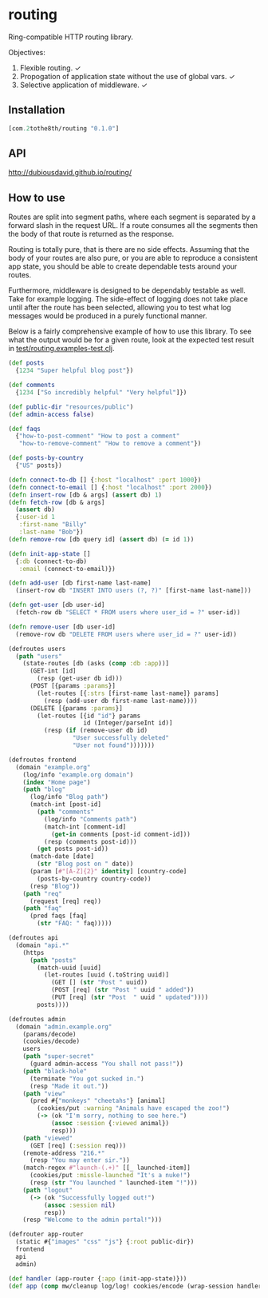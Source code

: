 # routing

Ring-compatible HTTP routing library.

Objectives:

1. Flexible routing. ✓
2. Propogation of application state without the use of global vars. ✓
3. Selective application of middleware. ✓

## Installation

```clojure
[com.2tothe8th/routing "0.1.0"]
```

## API

http://dubiousdavid.github.io/routing/

## How to use

Routes are split into segment paths, where each segment is separated by a forward slash in the request URL. If a route consumes all the segments then the body of that route is returned as the response.

Routing is totally pure, that is there are no side effects. Assuming that the body of your routes are also pure, or you are able to reproduce a consistent app state, you should be able to create dependable tests around your routes.

Furthermore, middleware is designed to be dependably testable as well. Take for example logging. The side-effect of logging does not take place until after the route has been selected, allowing you to test what log messages would be produced in a purely functional manner.

Below is a fairly comprehensive example of how to use this library. To see what the output would be for a given route, look at the expected test result in [test/routing.examples-test.clj](https://github.com/dubiousdavid/routing/blob/master/test/routing/examples_test.clj).

```clojure
(def posts
  {1234 "Super helpful blog post"})

(def comments
  {1234 ["So incredibly helpful" "Very helpful"]})

(def public-dir "resources/public")
(def admin-access false)

(def faqs
  {"how-to-post-comment" "How to post a comment"
   "how-to-remove-comment" "How to remove a comment"})

(def posts-by-country
  {"US" posts})

(defn connect-to-db [] {:host "localhost" :port 1000})
(defn connect-to-email [] {:host "localhost" :port 2000})
(defn insert-row [db & args] (assert db) 1)
(defn fetch-row [db & args]
  (assert db)
  {:user-id 1
   :first-name "Billy"
   :last-name "Bob"})
(defn remove-row [db query id] (assert db) (= id 1))

(defn init-app-state []
  {:db (connect-to-db)
   :email (connect-to-email)})

(defn add-user [db first-name last-name]
  (insert-row db "INSERT INTO users (?, ?)" [first-name last-name]))

(defn get-user [db user-id]
  (fetch-row db "SELECT * FROM users where user_id = ?" user-id))

(defn remove-user [db user-id]
  (remove-row db "DELETE FROM users where user_id = ?" user-id))

(defroutes users
  (path "users"
    (state-routes [db (asks (comp :db :app))]
      (GET-int [id]
        (resp (get-user db id)))
      (POST [{params :params}]
        (let-routes [{:strs [first-name last-name]} params]
          (resp (add-user db first-name last-name))))
      (DELETE [{params :params}]
        (let-routes [{id "id"} params
                     id (Integer/parseInt id)]
          (resp (if (remove-user db id)
                  "User successfully deleted"
                  "User not found")))))))

(defroutes frontend
  (domain "example.org"
    (log/info "example.org domain")
    (index "Home page")
    (path "blog"
      (log/info "Blog path")
      (match-int [post-id]
        (path "comments"
          (log/info "Comments path")
          (match-int [comment-id]
            (get-in comments [post-id comment-id]))
          (resp (comments post-id)))
        (get posts post-id))
      (match-date [date]
        (str "Blog post on " date))
      (param [#"[A-Z]{2}" identity] [country-code]
        (posts-by-country country-code))
      (resp "Blog"))
    (path "req"
      (request [req] req))
    (path "faq"
      (pred faqs [faq]
        (str "FAQ: " faq)))))

(defroutes api
  (domain "api.*"
    (https
      (path "posts"
        (match-uuid [uuid]
          (let-routes [uuid (.toString uuid)]
            (GET [] (str "Post " uuid))
            (POST [req] (str "Post " uuid " added"))
            (PUT [req] (str "Post  " uuid " updated"))))
        posts))))

(defroutes admin
  (domain "admin.example.org"
    (params/decode)
    (cookies/decode)
    users
    (path "super-secret"
      (guard admin-access "You shall not pass!"))
    (path "black-hole"
      (terminate "You got sucked in.")
      (resp "Made it out."))
    (path "view"
      (pred #{"monkeys" "cheetahs"} [animal]
        (cookies/put :warning "Animals have escaped the zoo!")
        (-> (ok "I'm sorry, nothing to see here.")
            (assoc :session {:viewed animal})
            resp)))
    (path "viewed"
      (GET [req] (:session req)))
    (remote-address "216.*"
      (resp "You may enter sir."))
    (match-regex #"launch-(.+)" [[_ launched-item]]
      (cookies/put :missle-launched "It's a nuke!")
      (resp (str "You launched " launched-item "!")))
    (path "logout"
      (-> (ok "Successfully logged out!")
          (assoc :session nil)
          resp))
    (resp "Welcome to the admin portal!")))

(defrouter app-router
  (static #{"images" "css" "js"} {:root public-dir})
  frontend
  api
  admin)

(def handler (app-router {:app (init-app-state)}))
(def app (comp mw/cleanup log/log! cookies/encode (wrap-session handler)))
```
